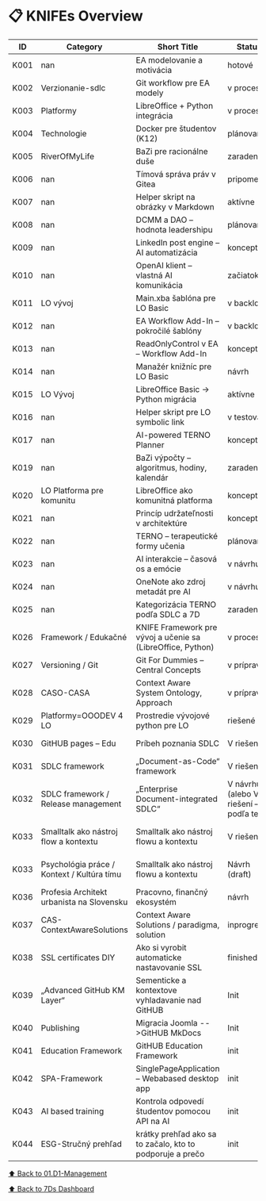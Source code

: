 # 📋 KNIFEs Overview

| ID   | Category         | Short Title                      | Status     | Priority | Type                   | Date       |
|------|------------------|---------------------------------|------------|----------|------------------------|------------|
| K001 | nan | EA modelovanie a motivácia | hotové | 🎯 | Metodika / Nástroj | 2024-03-01 |
| K002 | Verzionanie-sdlc | Git workflow pre EA modely | v procese | 🔥 | Integrácia | 2024-03-04 |
| K003 | Platformy | LibreOffice + Python integrácia | v procese | 🔥 | Vývoj / Integrácia | 2024-03-08 |
| K004 | Technologie | Docker pre študentov (K12) | plánované | 🧠 | Edukačné | 2024-03-20 |
| K005 | RiverOfMyLife | BaZi pre racionálne duše | zaradené | 💡 | Osobný rozvoj / Algoritmika | 2025-04-18 |
| K006 | nan | Tímová správa práv v Gitea | pripomenúť | 📌 | Správa / Práva | 2024-04-08 |
| K007 | nan | Helper skript na obrázky v Markdown | aktívne | ⚙️ | Automatizácia | 2024-04-17 |
| K008 | nan | DCMM a DAO – hodnota leadershipu | plánované | 🧭 | Hodnoty / Strategické | 2024-04-04 |
| K009 | nan | LinkedIn post engine – AI automatizácia | koncept | 🧪 | Marketing / AI | 2024-04-10 |
| K010 | nan | OpenAI klient – vlastná AI komunikácia | začiatok | ⚡ | Vývoj / AI | 2024-04-13 |
| K011 | LO vývoj | Main.xba šablóna pre LO Basic | v backlogu | 🧱 | Šablóny / LO | 2024-04-09 |
| K012 | nan | EA Workflow Add-In – pokročilé šablóny | v backlogu | 📂 | EA Add-In | 2024-04-10 |
| K013 | nan | ReadOnlyControl v EA – Workflow Add-In | koncept | 🔒 | EA Add-In | 2024-04-10 |
| K014 | nan | Manažér knižníc pre LO Basic | návrh | 📚 | LibreOffice / Knižnice | 2024-04-10 |
| K015 | LO Vývoj | LibreOffice Basic → Python migrácia | aktívne | 🔁 | Migrácia / Vývoj | 2024-04-13 |
| K016 | nan | Helper skript pre LO symbolic link | v testovaní | 🧪 | Skriptovanie / LO | 2024-04-13 |
| K017 | nan | AI-powered TERNO Planner | koncept | 📅 | Plánovanie / AI | 2025-04-16 |
| K019 | nan | BaZi výpočty – algoritmus, hodiny, kalendár | zaradené | 🧠 | Algoritmika / Osobný rozvoj | 2025-04-18 |
| K020 | LO Platforma pre komunitu | LibreOffice ako komunitná platforma | koncept | 🌍 | Strategické / Komunitné | 2025-04-10 |
| K021 | nan | Princíp udržateľnosti v architektúre | koncept | 🌱 | Metodika / SDLC | nan |
| K022 | nan | TERNO – terapeutické formy učenia | plánované | 🎭 | Edukačné / Kultúrne | 2025-03-20 |
| K023 | nan | AI interakcie – časová os a emócie | v návrhu | 🧭 | AI / UX / Sebapoznanie | 2025-04-13 |
| K024 | nan | OneNote ako zdroj metadát pre AI | v návrhu | 🗃️ | Integrácia / Poznámky | 2025-04-13 |
| K025 | nan | Kategorizácia TERNO podľa SDLC a 7D | zaradené | 📊 | Metodika / Evidencia | 2025-03-01 |
| K026 | Framework / Edukačné | KNIFE Framework pre vývoj a učenie sa (LibreOffice, Python) | v procese | 🔥 | Framework / Metodika / Edukačný základ | 2025-04-20 |
| K027 | Versioning / Git | Git For Dummies – Central Concepts | v príprave | 🎯 | Edukačné / Praktické | 2025-04-28 |
| K028 | CASO-CASA | Context Aware System Ontology, Approach | v príprave | nan | Metodika/Framework | 2025-05-11 |
| K029 | Platformy=OOODEV 4 LO | Prostredie vývojové python pre LO | riešené | 🔥 | Vývoj – Integrácia | 2025-05-16 |
| K030 | GitHUB pages – Edu | Príbeh poznania SDLC | V riešení | 🔥 | Vzdelávanie-Marketing | 2025-05-17 |
| K031 | SDLC framework | „Document-as-Code“ framework | V riešení | 🔥 | Praktické používanie na výuku SDLC | 2025-05-18 |
| K032 | SDLC framework / Release management | „Enterprise Document-integrated SDLC“ | V návrhu (alebo V riešení – podľa teba) | 🔥🔥 | Firemné použitie, governance, traceability | 2025-05-18 |
| K033 | Smalltalk ako nástroj flow a kontextu | Smalltalk ako nástroj flowu a kontextu | V riešeni | 🔥🔥 | Metodika / Psychológia práce / Kultúra tímu | 2025-05-20 |
| K033 | Psychológia práce / Kontext / Kultúra tímu | Smalltalk ako nástroj flowu a kontextu | Návrh (draft) | Stredná až vysoká | Metodika | 2025-05-20 |
| K036 | Profesia Architekt urbanista na Slovensku | Pracovno, finančný ekosystém | návrh | Vysoká | Ako na to? | 2025-05-25 |
| K037 | CAS-ContextAwareSolutions | Context Aware Solutions / paradigma, solution | inprogress | Vysoka | nan | 2025-05-26 |
| K038 | SSL certificates DIY | Ako si vyrobit automaticke nastavovanie SSL | finished | done | User guide | 2025-05-28 |
| K039 | „Advanced GitHub KM Layer“ | Sementicke a kontextove vyhladavanie nad GitHUB | Init | Middle | Advance features | 2025-05-28 |
| K040 | Publishing | Migracia Joomla -->GitHUB MkDocs | Init | Middle | Publishing | 2025-06-06 |
| K041 | Education Framework | GitHUB Education Framework | init | Middle | Education Framework | 2025-06-10 |
| K042 | SPA-Framework | SinglePageApplication – Webabased desktop app | init | Low | SPA framework | 2025-06-17 |
| K043 | AI based training | Kontrola odpovedí študentov pomocou API na AI | init | Middle | AI in education | 2025-06-21 |
| K044 | ESG-Stručný prehľad | krátky prehľad ako sa to začalo, kto to podporuje a prečo | init | Low | Society | 2025-07-28 |

[⬆ Back to 01.D1-Management](../)

[⬆ Back to 7Ds Dashboard](../../)
